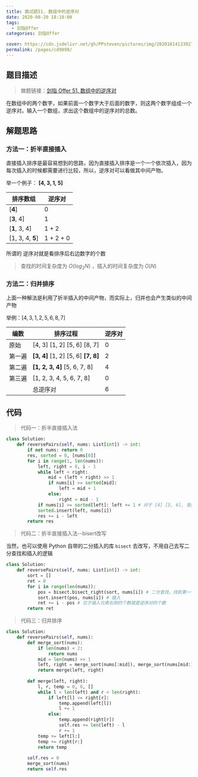 ```yaml
---
title: 面试题51. 数组中的逆序对
date: 2020-08-20 18:18:00
tags: 
  - 剑指Offer
categories: 剑指Offer

cover: https://cdn.jsdelivr.net/gh/PPsteven/pictures/img/20201014133927.png
permalink: /pages/cd9898/
---
```


## 题目描述

> 做题链接：[剑指 Offer 51. 数组中的逆序对](https://leetcode-cn.com/problems/shu-zu-zhong-de-ni-xu-dui-lcof/)

在数组中的两个数字，如果前面一个数字大于后面的数字，则这两个数字组成一个逆序对。输入一个数组，求出这个数组中的逆序对的总数。

<!--more-->

## 解题思路

### 方法一：折半直接插入

直接插入排序是最容易想到的思路，因为直接插入排序是一个一个依次插入，因为每次插入的时候都需要进行比较，所以，逆序对可以看做其中间产物。

举一个例子： **[4, 3, 1, 5]**

| 排序数组         | 逆序对    |
| ---------------- | --------- |
| [**4**]          | 0         |
| [**3**, 4]       | 1         |
| [**1**, 3, 4]    | 1 + 2     |
| [1, 3, 4, **5**] | 1 + 2 + 0 |

所谓的 逆序对就是看排序后右边数字的个数

> 查找的时间复杂度为 $O(log_2N)$ ，插入的时间复杂度为 $O(N)$



### 方法二：归并排序

上面一种解法是利用了折半插入的中间产物，而实际上，归并也会产生类似的中间产物

举例：$[4,3,1,2,5,6,8,7]$

| 编数   | 排序过程                            | 逆序对 |
| ------ | ----------------------------------- | ------ |
| 原始   | [4, 3] [1, 2] [5, 6] [8, 7]         | 0      |
| 第一遍 | **[3, 4]** [1, 2] [5, 6] **[7, 8]** | 2      |
| 第二遍 | **[1, 2, 3, 4]** [5, 6, 7, 8]       | 4      |
| 第三遍 | [1, 2, 3, 4, 5, 6, 7, 8]            | 0      |
|        | 总逆序对                            | 6      |

## 代码

> 代码一：折半直接插入法

```python
class Solution:
    def reversePairs(self, nums: List[int]) -> int:
        if not nums: return 0
        res, sorted = 0, [nums[0]]
        for i in range(1, len(nums)):
            left, right = 0, i - 1
            while left < right:
                mid = (left + right) >> 1
                if nums[i] >= sorted[mid]:
                    left = mid + 1
                else:
                    right = mid - 1
            if nums[i] >= sorted[left]: left += 1 # 对于 [4] [5, 6], 我们要的是1， 不是0
            sorted.insert(left, nums[i])
            res += i - left
        return res 
```



> 代码二：折半直接插入法--bisert改写

当然，也可以使用 Python 自带的二分插入的库  `bisect` 去改写，不用自己去写二分查找和插入的逻辑

```python
class Solution:
    def reversePairs(self, nums: List[int]) -> int:
        sort = []
        ret = 0
        for i in range(len(nums)):
            pos = bisect.bisect_right(sort, nums[i]) # 二分查找，找到第一个大于nums[i]的位置
            sort.insert(pos, nums[i]) # 插入
            ret += i - pos # 位于插入元素右侧的个数就是逆序对的个数
        return ret 
```



> 代码三：归并排序

```python
class Solution:
    def reversePairs(self, nums):
        def merge_sort(nums):
            if len(nums) < 2:
                return nums
            mid = len(nums) >> 1
            left, right = merge_sort(nums[:mid]), merge_sort(nums[mid:])
            return merge(left, right)
        
        def merge(left, right):
            l, r, temp = 0, 0, []
            while l < len(left) and r < len(right):
                if left[l] <= right[r]:
                    temp.append(left[l])
                    l += 1
                else:
                    temp.append(right[r])
                    self.res += len(left) - l
                    r += 1
            temp += left[l:]
            temp += right[r:]
            return temp
        
        self.res = 0
        merge_sort(nums)
        return self.res
```

